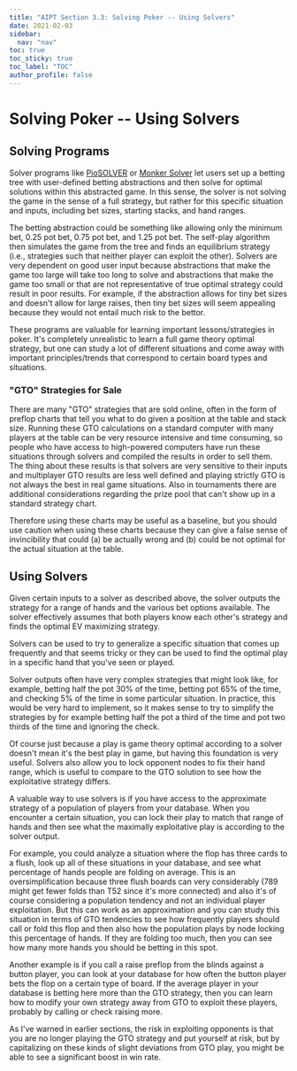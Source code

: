 ```yaml
---
title: "AIPT Section 3.3: Solving Poker -- Using Solvers"
date: 2021-02-03
sidebar:
  nav: "nav"
toc: true
toc_sticky: true
toc_label: "TOC"
author_profile: false
---
```

# Solving Poker -- Using Solvers

## Solving Programs
Solver programs like [PioSOLVER](https://www.piosolver.com/) or [Monker Solver](https://monkerware.com/solver.html) let users set up a betting tree with user-defined betting abstractions and then solve for optimal solutions within this abstracted game. In this sense, the solver is not solving the game in the sense of a full strategy, but rather for this specific situation and inputs, including bet sizes, starting stacks, and hand ranges. 

The betting abstraction could be something like allowing only the minimum bet, 0.25 pot bet, 0.75 pot bet, and 1.25 pot bet. The self-play algorithm then simulates the game from the tree and finds an equilibrium strategy (i.e., strategies such that neither player can exploit the other). Solvers are very dependent on good user input because abstractions that make the game too large will take too long to solve and abstractions that make the game too small or that are not representative of true optimal strategy could result in poor results. For example, if the abstraction allows for tiny bet sizes and doesn't allow for large raises, then tiny bet sizes will seem appealing because they would not entail much risk to the bettor. 

These programs are valuable for learning important lessons/strategies in poker. It's completely unrealistic to learn a full game theory optimal strategy, but one can study a lot of different situations and come away with important principles/trends that correspond to certain board types and situations. 

### "GTO" Strategies for Sale 
There are many "GTO" strategies that are sold online, often in the form of preflop charts that tell you what to do given a position at the table and stack size. Running these GTO calculations on a standard computer with many players at the table can be very resource intensive and time consuming, so people who have access to high-powered computers have run these situations through solvers and compiled the results in order to sell them. The thing about these results is that solvers are very sensitive to their inputs and multiplayer GTO results are less well defined and playing strictly GTO is not always the best in real game situations. Also in tournaments there are additional considerations regarding the prize pool that can't show up in a standard strategy chart. 

Therefore using these charts may be useful as a baseline, but you should use caution when using these charts because they can give a false sense of invincibility that could (a) be actually wrong and (b) could be not optimal for the actual situation at the table. 

## Using Solvers
Given certain inputs to a solver as described above, the solver outputs the strategy for a range of hands and the various bet options available. The solver effectively assumes that both players know each other's strategy and finds the optimal EV maximizing strategy. 

Solvers can be used to try to generalize a specific situation that comes up frequently and that seems tricky or they can be used to find the optimal play in a specific hand that you've seen or played. 

Solver outputs often have very complex strategies that might look like, for example, betting half the pot 30% of the time, betting pot 65% of the time, and checking 5% of the time in some particular situation. In practice, this would be very hard to implement, so it makes sense to try to simplify the strategies by for example betting half the pot a third of the time and pot two thirds of the time and ignoring the check. 

Of course just because a play is game theory optimal according to a solver doesn't mean it's the best play in game, but having this foundation is very useful. Solvers also allow you to lock opponent nodes to fix their hand range, which is useful to compare to the GTO solution to see how the exploitative strategy differs. 

A valuable way to use solvers is if you have access to the approximate strategy of a population of players from your database. When you encounter a certain situation, you can lock their play to match that range of hands and then see what the maximally exploitative play is according to the solver output. 

For example, you could analyze a situation where the flop has three cards to a flush, look up all of these situations in your database, and see what percentage of hands people are folding on average. This is an oversimplification because three flush boards can very considerably (789 might get fewer folds than T52 since it's more connected) and also it's of course considering a population tendency and not an individual player exploitation. But this can work as an approximation and you can study this situation in terms of GTO tendencies to see how frequently players should call or fold this flop and then also how the population plays by node locking this percentage of hands. If they are folding too much, then you can see how many more hands you should be betting in this spot. 

Another example is if you call a raise preflop from the blinds against a button player, you can look at your database for how often the button player bets the flop on a certain type of board. If the average player in your database is betting here more than the GTO strategy, then you can learn how to modify your own strategy away from GTO to exploit these players, probably by calling or check raising more. 

As I've warned in earlier sections, the risk in exploiting opponents is that you are no longer playing the GTO strategy and put yourself at risk, but by capitalizing on these kinds of slight deviations from GTO play, you might be able to see a significant boost in win rate.

<!-- imbalanced strategy to get to point -->